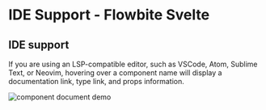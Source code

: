 # IDE Support - Flowbite Svelte


## IDE support

If you are using an LSP-compatible editor, such as VSCode, Atom, Sublime Text, or Neovim, hovering over a component name will display a documentation link, type link, and props information.

<script lang="ts">
  import { Img } from 'flowbite-svelte';
</script>

<Img src='/images/compo-doc.png' alt="component document demo" />
